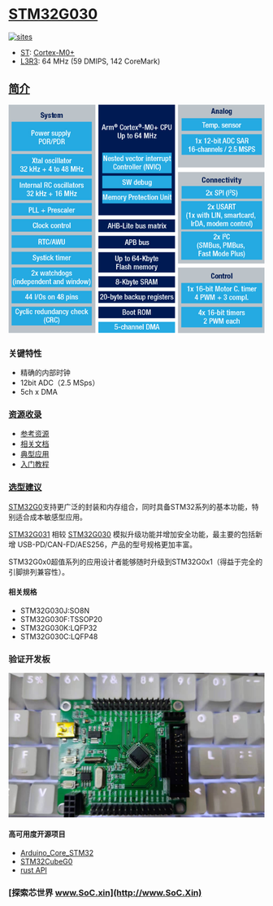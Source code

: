 ﻿# [STM32G030](https://github.com/SoCXin/STM32G030)

[![sites](http://182.61.61.133/link/resources/SoC.png)](http://www.SoC.Xin)

* [ST](https://www.st.com/zh/): [Cortex-M0+](https://github.com/SoCXin/Cortex)
* [L3R3](https://github.com/SoCXin/Level): 64 MHz (59 DMIPS, 142 CoreMark)

## [简介](https://github.com/SoCXin/STM32G030/wiki)

[![sites](docs/STM32G030.png)](https://www.st.com/zh/microcontrollers-microprocessors/stm32g0-series.html)

### 关键特性

* 精确的内部时钟
* 12bit ADC（2.5 MSps）
* 5ch x DMA

### [资源收录](https://github.com/SoCXin)

* [参考资源](src/)
* [相关文档](docs/)
* [典型应用](project/)
* [入门教程](https://docs.soc.xin/STM32G030.html)

### [选型建议](https://github.com/SoCXin)

[STM32G0](https://www.st.com/zh/microcontrollers-microprocessors/stm32g0-series.html)支持更广泛的封装和内存组合，同时具备STM32系列的基本功能，特别适合成本敏感型应用。

 [STM32G031](https://www.st.com/content/st_com/zh/products/microcontrollers-microprocessors/stm32-32-bit-arm-cortex-mcus/stm32-mainstream-mcus/stm32g0-series/stm32g0x1.html) 相较 [STM32G030](https://www.st.com/content/st_com/zh/products/microcontrollers-microprocessors/stm32-32-bit-arm-cortex-mcus/stm32-mainstream-mcus/stm32g0-series/stm32g0x0-value-line.html) 模拟升级功能并增加安全功能，最主要的包括新增 USB-PD/CAN-FD/AES256，产品的型号规格更加丰富。

STM32G0x0超值系列的应用设计者能够随时升级到STM32G0x1（得益于完全的引脚排列兼容性）。

#### 相关规格

* STM32G030J:SO8N
* STM32G030F:TSSOP20
* STM32G030K:LQFP32
* STM32G030C:LQFP48

### 验证开发板

[![sites](docs/B.jpg)](https://item.taobao.com/item.htm?spm=a230r.1.14.20.340c136cE9GORW&id=615829096702&ns=1&abbucket=19#detail)

#### 高可用度开源项目

* [Arduino_Core_STM32](https://github.com/stm32duino/Arduino_Core_STM32)
* [STM32CubeG0](https://github.com/STMicroelectronics/STM32CubeG0)
* [rust API](https://github.com/stm32-rs/stm32g0xx-hal)

### [探索芯世界 www.SoC.xin](http://www.SoC.Xin)
